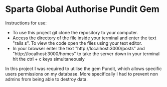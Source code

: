 # Sparta Global Authorise Pundit Gem

Instructions for use:

* To use this project git clone the repository to your computer.
* Access the directory of the file inside your terminal and enter the text "rails s". To view the code open the files using your text editor.
* In your browser enter the text "http://localhost:3000/posts" and "http://localhost:3000/homes" to take the server down in your terminal hit the ctrl + c keys simultaneously

In this project I was required to utilise the gem Pundit, which allows specific users permissions on my database. More specifically I had to prevent non admins from being able to destroy data.
